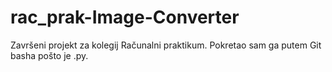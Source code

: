 # rac_prak-Image-Converter
Završeni projekt za kolegij Računalni praktikum.
Pokretao sam ga putem Git basha pošto je .py.
